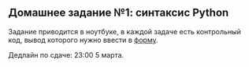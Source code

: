 ## Домашнее задание №1: синтаксис Python

Задание приводится в ноутбуке, в каждой задаче есть контрольный код, вывод которого нужно ввести в [форму](https://goo.gl/forms/uPJiZVDlLVau4EbI2).

Дедлайн по сдаче: 23:00 5 марта.

